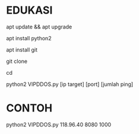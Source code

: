 # EDUKASI 

apt update && apt upgrade

apt install python2

apt install git

git clone

cd

python2 VIPDDOS.py [ip target] [port] [jumlah ping]

# CONTOH

python2 VIPDDOS.py 118.96.40 8080 1000
